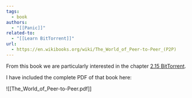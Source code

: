 ```yaml
---
tags:
  - book
authors:
  - "[[Panic]]"
related-to:
  - "[[Learn BitTorrent]]"
url:
  - https://en.wikibooks.org/wiki/The_World_of_Peer-to-Peer_(P2P)
---
```

From this book we are particularly interested in the chapter [2.15 BitTorrent](https://en.wikibooks.org/wiki/The_World_of_Peer-to-Peer_(P2P)/Networks_and_Protocols/BitTorrent).

I have included the complete PDF of that book here:

![[The_World_of_Peer-to-Peer.pdf]]
